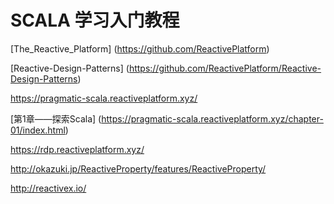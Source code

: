 #  SCALA 学习入门教程

[The_Reactive_Platform] (https://github.com/ReactivePlatform)

[Reactive-Design-Patterns]  (https://github.com/ReactivePlatform/Reactive-Design-Patterns)

https://pragmatic-scala.reactiveplatform.xyz/

[第1章——探索Scala] (https://pragmatic-scala.reactiveplatform.xyz/chapter-01/index.html)


https://rdp.reactiveplatform.xyz/



http://okazuki.jp/ReactiveProperty/features/ReactiveProperty/


http://reactivex.io/




